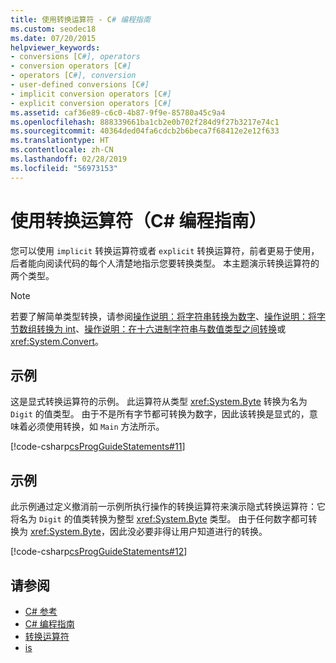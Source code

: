 ```yaml
---
title: 使用转换运算符 - C# 编程指南
ms.custom: seodec18
ms.date: 07/20/2015
helpviewer_keywords:
- conversions [C#], operators
- conversion operators [C#]
- operators [C#], conversion
- user-defined conversions [C#]
- implicit conversion operators [C#]
- explicit conversion operators [C#]
ms.assetid: caf36e89-c6c0-4b87-9f9e-85780a45c9a4
ms.openlocfilehash: 888339661ba1cb2e0b702f284d9f27b3217e74c1
ms.sourcegitcommit: 40364ded04fa6cdcb2b6beca7f68412e2e12f633
ms.translationtype: HT
ms.contentlocale: zh-CN
ms.lasthandoff: 02/28/2019
ms.locfileid: "56973153"
---
```

# <a name="using-conversion-operators-c-programming-guide"></a>使用转换运算符（C# 编程指南）
您可以使用 `implicit` 转换运算符或者 `explicit` 转换运算符，前者更易于使用，后者能向阅读代码的每个人清楚地指示您要转换类型。 本主题演示转换运算符的两个类型。  
  
> [!NOTE]
>  若要了解简单类型转换，请参阅[操作说明：将字符串转换为数字](../../../csharp/programming-guide/types/how-to-convert-a-string-to-a-number.md)、[操作说明：将字节数组转换为 int](../../../csharp/programming-guide/types/how-to-convert-a-byte-array-to-an-int.md)、[操作说明：在十六进制字符串与数值类型之间转换](../../../csharp/programming-guide/types/how-to-convert-between-hexadecimal-strings-and-numeric-types.md)或 <xref:System.Convert>。  
  
## <a name="example"></a>示例  
 这是显式转换运算符的示例。 此运算符从类型 <xref:System.Byte> 转换为名为 `Digit` 的值类型。 由于不是所有字节都可转换为数字，因此该转换是显式的，意味着必须使用转换，如 `Main` 方法所示。  
  
 [!code-csharp[csProgGuideStatements#11](~/samples/snippets/csharp/VS_Snippets_VBCSharp/csProgGuideStatements/CS/Statements.cs#11)]  
  
## <a name="example"></a>示例  
 此示例通过定义撤消前一示例所执行操作的转换运算符来演示隐式转换运算符：它将名为 `Digit` 的值类转换为整型 <xref:System.Byte> 类型。 由于任何数字都可转换为 <xref:System.Byte>，因此没必要非得让用户知道进行的转换。  
  
 [!code-csharp[csProgGuideStatements#12](~/samples/snippets/csharp/VS_Snippets_VBCSharp/csProgGuideStatements/CS/Statements.cs#12)]  
  
## <a name="see-also"></a>请参阅

- [C# 参考](../../../csharp/language-reference/index.md)
- [C# 编程指南](../../../csharp/programming-guide/index.md)
- [转换运算符](../../../csharp/programming-guide/statements-expressions-operators/conversion-operators.md)
- [is](../../../csharp/language-reference/keywords/is.md)
